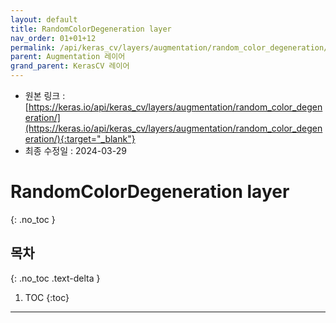 ```yaml
---
layout: default
title: RandomColorDegeneration layer
nav_order: 01+01+12
permalink: /api/keras_cv/layers/augmentation/random_color_degeneration/
parent: Augmentation 레이어
grand_parent: KerasCV 레이어
---
```


* 원본 링크 : [https://keras.io/api/keras_cv/layers/augmentation/random_color_degeneration/](https://keras.io/api/keras_cv/layers/augmentation/random_color_degeneration/){:target="_blank"}
* 최종 수정일 : 2024-03-29

# RandomColorDegeneration layer
{: .no_toc }

## 목차
{: .no_toc .text-delta }

1. TOC
{:toc}

---
